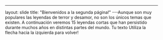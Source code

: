 ---
layout: slide
title: "Bienvenidos a la segunda página!"
---Aunque son muy populares las leyendas de terror y desamor, no son los únicos temas que existen. A continuación veremos 15 leyendas cortas que han persistido durante muchos años en distintas partes del mundo.
Tu texto
Utiliza la flecha hacia la izquierda para volver!
